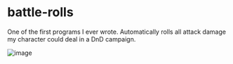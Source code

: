 # battle-rolls
One of the first programs I ever wrote. Automatically rolls all attack damage my character could deal in a DnD campaign.

![image](https://github.com/fmcgarry/battle-rolls/assets/25107011/9e431992-46d3-4e12-b795-e936f33044d8)
